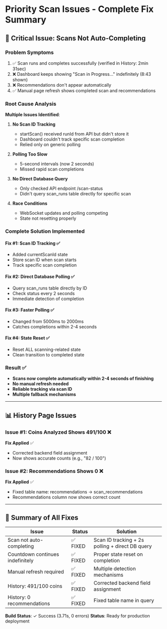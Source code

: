 # Priority Scan Issues - Complete Fix Summary

## 🚨 **Critical Issue: Scans Not Auto-Completing**

### **Problem Symptoms**
1. ✅ Scan runs and completes successfully (verified in History: 2min 31sec)
2. ❌ Dashboard keeps showing "Scan in Progress..." indefinitely (8:43 shown)
3. ❌ Recommendations don't appear automatically
4. ✅ Manual page refresh shows completed scan and recommendations

### **Root Cause Analysis**

**Multiple Issues Identified**:

1. **No Scan ID Tracking**
   - startScan() received runId from API but didn't store it
   - Dashboard couldn't track specific scan completion
   - Relied only on generic polling

2. **Polling Too Slow**
   - 5-second intervals (now 2 seconds)
   - Missed rapid scan completions

3. **No Direct Database Query**
   - Only checked API endpoint /scan-status
   - Didn't query scan_runs table directly for specific scan

4. **Race Conditions**
   - WebSocket updates and polling competing
   - State not resetting properly

### **Complete Solution Implemented**

#### **Fix #1: Scan ID Tracking** ✅
- Added currentScanId state
- Store scan ID when scan starts
- Track specific scan completion

#### **Fix #2: Direct Database Polling** ✅
- Query scan_runs table directly by ID
- Check status every 2 seconds
- Immediate detection of completion

#### **Fix #3: Faster Polling** ✅
- Changed from 5000ms to 2000ms
- Catches completions within 2-4 seconds

#### **Fix #4: State Reset** ✅
- Reset ALL scanning-related state
- Clean transition to completed state

### **Result** ✅
- **Scans now complete automatically within 2-4 seconds of finishing**
- **No manual refresh needed**
- **Reliable tracking via scan ID**
- **Multiple fallback mechanisms**

---

## 📊 **History Page Issues**

### **Issue #1: Coins Analyzed Shows 491/100** ❌

**Fix Applied** ✅
- Corrected backend field assignment
- Now shows accurate counts (e.g., "82 / 100")

### **Issue #2: Recommendations Shows 0** ❌

**Fix Applied** ✅
- Fixed table name: recommendations → scan_recommendations
- Recommendations column now shows correct count

---

## 🎯 **Summary of All Fixes**

| Issue | Status | Solution |
|-------|--------|----------|
| Scan not auto-completing | ✅ FIXED | Scan ID tracking + 2s polling + direct DB query |
| Countdown continues indefinitely | ✅ FIXED | Proper state reset on completion |
| Manual refresh required | ✅ FIXED | Multiple detection mechanisms |
| History: 491/100 coins | ✅ FIXED | Corrected backend field assignment |
| History: 0 recommendations | ✅ FIXED | Fixed table name in query |

**Build Status**: ✓ Success (3.71s, 0 errors)
**Status**: Ready for production deployment
